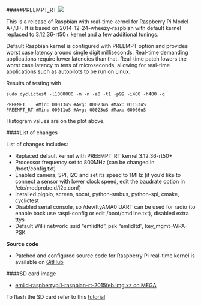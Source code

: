 #####PREEMPT_RT
![](http://www.emlid.com/wp-content/uploads/2014/05/RT-Tests.png)

This is a release of Raspbian with real-time kernel for Raspberry Pi Model A+/B+. It is based on 2014-12-24-wheezy-raspbian with default kernel replaced to 3.12.36-rt50+ kernel and a few additional tunings.

Default Raspbian kernel is configured with PREEMPT option and provides worst case latency around single digit milliseconds. Real-time demanding applications require lower latencies than that. Real-time patch lowers the worst case latency to tens of microseconds, allowing for real-time applications such as autopilots to be run on Linux.

Results of testing with 

```
sudo cyclictest -l1000000 -m -n -a0 -t1 -p99 -i400 -h400 -q
```

```
PREEMPT    #Min: 00013uS #Avg: 00023uS #Max: 01153uS
PREEMPT_RT #Min: 00011uS #Avg: 00023uS #Max: 00066uS
```

Histogram values are on the plot above.

####List of changes

List of changes includes:

* Replaced default kernel with PREEMPT_RT kernel 3.12.36-rt50+
* Processor frequency set to 800MHz (can be changed in /boot/config.txt)
* Enabled camera, SPI, I2C and set its speed to 1MHz (if you’d like to connect a sensor with lower clock speed, edit the baudrate option in /etc/modprobe.d/i2c.conf)
* Installed pigpio, screen, socat, python-smbus, python-spi, cmake, cyclictest
* Disabled serial console, so /dev/ttyAMA0 UART can be used for radio (to enable back use raspi-config or edit /boot/cmdline.txt), disabled extra ttys
* Default WiFi network: ssid “emlidltd”, psk “emlidltd”, key_mgmt=WPA-PSK

**Source code**

* Patched and configured source code for Raspberry Pi real-time kernel is available on [GitHub](https://github.com/emlid/linux-rt-rpi)

####SD card image

* [emlid-raspberrypi1-raspbian-rt-2015feb.img.xz on MEGA](https://mega.co.nz/#!RVJxHJpI!QVPTZaNY0AiuPbcxQjOTmZ2un6d0j7W3g1jwheuotUc)

To flash the SD card refer to this [tutorial](http://elinux.org/RPi_Easy_SD_Card_Setup#Flashing_the_SD_Card_using_Windows)
